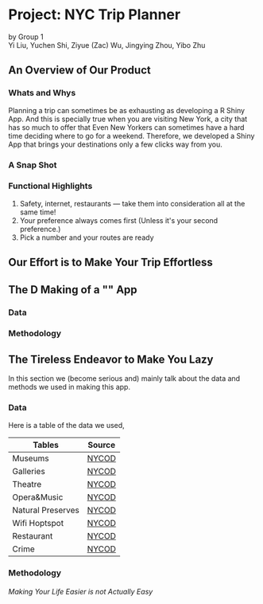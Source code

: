 # Project: NYC Trip Planner
by Group 1   
Yi Liu, Yuchen Shi, Ziyue (Zac) Wu, Jingying Zhou, Yibo Zhu

## An Overview of Our Product
### Whats and Whys
   Planning a trip can sometimes be as exhausting as developing a R Shiny App. And this is specially true when you are visiting New York, a city that has so much to offer that Even New Yorkers can sometimes have a hard time deciding where to go for a weekend. Therefore, we developed a Shiny App that brings your destinations only a few clicks way from you.   
### A Snap Shot
   
### Functional Highlights
1. Safety, internet, restaurants — take them into consideration all at the same time!
2. Your preference always comes first (Unless it's your second preference.)
3. Pick a number and your routes are ready  

## Our Effort is to Make Your Trip Effortless

## The D Making of a "" App   
### Data
### Methodology

## The Tireless Endeavor to Make You Lazy
In this section we (become serious and) mainly talk about the data and methods we used in making this app.   
### Data
Here is a table of the data we used,    

| Tables        | Source        | 
| ------------- |:-------------:| 
| Museums | [NYCOD](https://data.cityofnewyork.us/Recreation/New-York-City-Museums/ekax-ky3z)| 
| Galleries | [NYCOD](https://data.cityofnewyork.us/Recreation/New-York-City-Art-Galleries/tgyc-r5jh)|
| Theatre |[NYCOD](https://data.cityofnewyork.us/Recreation/Theaters/kdu2-865w)|
| Opera&Music |[NYCOD](https://data.cityofnewyork.us/Recreation/DOITT-CLASSICAL-MUSIC/txxa-5nhg)|
| Natural Preserves| [NYCOD](http://www.nyc.gov/html/dpr/nycbigapps/DPR_naturepreserves_001.csv) |
| Wifi Hoptspot|[NYCOD](https://data.cityofnewyork.us/City-Government/NYC-Wi-Fi-Hotspot-Locations/yjub-udmw)|
| Restaurant|[NYCOD](https://data.cityofnewyork.us/Health/DOHMH-New-York-City-Restaurant-Inspection-Results/43nn-pn8j)|
| Crime|[NYCOD](https://data.cityofnewyork.us/Public-Safety/NYPD-7-Major-Felony-Incident-Map/dvh8-u7es)|  

### Methodology
###### Making Your Life Easier is not Actually Easy






